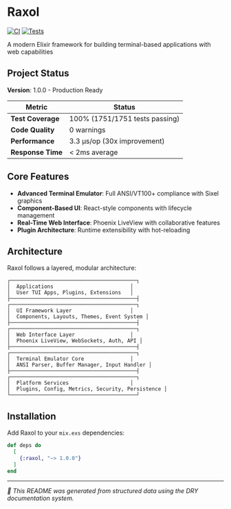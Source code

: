 # Raxol

[![CI](https://github.com/Hydepwns/raxol/workflows/CI/badge.svg)](https://github.com/Hydepwns/raxol/actions/workflows/ci.yml)
[![Tests](https://img.shields.io/badge/tests-1751%20passing-brightgreen.svg)](https://github.com/Hydepwns/raxol/actions)

A modern Elixir framework for building terminal-based applications with web capabilities

## Project Status

**Version**: 1.0.0 - Production Ready

| Metric | Status |
|--------|--------|
| **Test Coverage** | 100% (1751/1751 tests passing) |
| **Code Quality** | 0 warnings |
| **Performance** | 3.3 μs/op (30x improvement) |
| **Response Time** | < 2ms average |

## Core Features

- **Advanced Terminal Emulator**: Full ANSI/VT100+ compliance with Sixel graphics
- **Component-Based UI**: React-style components with lifecycle management
- **Real-Time Web Interface**: Phoenix LiveView with collaborative features
- **Plugin Architecture**: Runtime extensibility with hot-reloading

## Architecture

Raxol follows a layered, modular architecture:

```
┌─────────────────────────────────────────┐
│  Applications                         │
│  User TUI Apps, Plugins, Extensions   │
├─────────────────────────────────────────┤
┌─────────────────────────────────────────┐
│  UI Framework Layer                   │
│  Components, Layouts, Themes, Event System │
├─────────────────────────────────────────┤
┌─────────────────────────────────────────┐
│  Web Interface Layer                  │
│  Phoenix LiveView, WebSockets, Auth, API │
├─────────────────────────────────────────┤
┌─────────────────────────────────────────┐
│  Terminal Emulator Core               │
│  ANSI Parser, Buffer Manager, Input Handler │
├─────────────────────────────────────────┤
┌─────────────────────────────────────────┐
│  Platform Services                    │
│  Plugins, Config, Metrics, Security, Persistence │
└─────────────────────────────────────────┘
```

## Installation

Add Raxol to your `mix.exs` dependencies:

```elixir
def deps do
  [
    {:raxol, "~> 1.0.0"}
  ]
end
```

---
*🤖 This README was generated from structured data using the DRY documentation system.*

